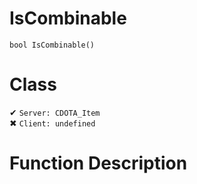 # IsCombinable
```
bool IsCombinable()
```
# Class
✔ `Server: CDOTA_Item`  
✖ `Client: undefined`  

# Function Description


